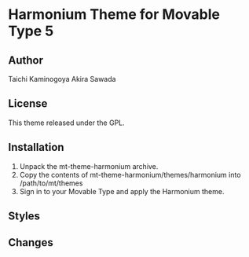 # Harmonium Theme for Movable Type 5

## Author

Taichi Kaminogoya
Akira Sawada

## License

This theme released under the GPL.

## Installation

1. Unpack the mt-theme-harmonium archive.
2. Copy the contents of mt-theme-harmonium/themes/harmonium into /path/to/mt/themes
3. Sign in to your Movable Type and apply the Harmonium theme.

## Styles

## Changes
